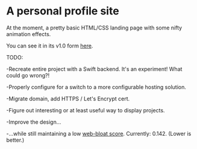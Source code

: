 # A personal profile site

At the moment, a pretty basic HTML/CSS landing page with some nifty animation effects.

You can see it in its v1.0 form [here](http://www.noahberman.org).

TODO:

-Recreate entire project with a Swift backend. It's an experiment! What could go wrong?!

-Properly configure for a switch to a more configurable hosting solution.

-Migrate domain, add HTTPS / Let's Encrypt cert.

-Figure out interesting or at least useful way to display projects.

-Improve the design...

-...while still maintaining a low [web-bloat score](http://www.webbloatscore.com/). Currently: 0.142. (Lower is better.) 